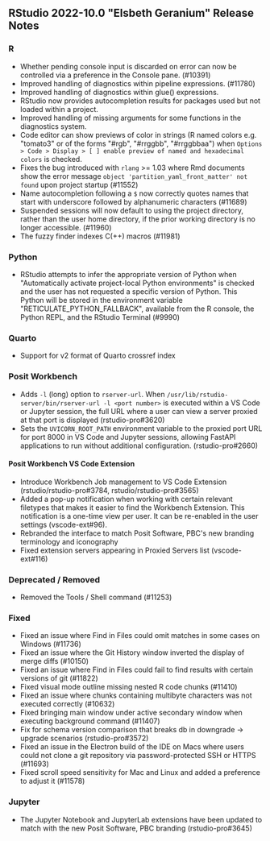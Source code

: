 
## RStudio 2022-10.0 "Elsbeth Geranium" Release Notes

### R

* Whether pending console input is discarded on error can now be controlled via a preference in the Console pane. (#10391)
* Improved handling of diagnostics within pipeline expressions. (#11780)
* Improved handling of diagnostics within glue() expressions. 
* RStudio now provides autocompletion results for packages used but not loaded within a project.
* Improved handling of missing arguments for some functions in the diagnostics system.
* Code editor can show previews of color in strings (R named colors e.g. "tomato3" or of the forms "#rgb", "#rrggbb", "#rrggbbaa")
  when `Options > Code > Display > [ ] enable preview of named and hexadecimal colors` is checked. 
* Fixes the bug introduced with `rlang` >= 1.03 where Rmd documents show the error message `object 'partition_yaml_front_matter' not found` upon project startup (#11552)
* Name autocompletion following a `$` now correctly quotes names that start with underscore followed by alphanumeric characters (#11689)
* Suspended sessions will now default to using the project directory, rather than the user home directory, if the prior working directory is no longer accessible. (#11960)
* The fuzzy finder indexes C(++) macros (#11981)
  
### Python

- RStudio attempts to infer the appropriate version of Python when "Automatically activate project-local Python environments" is checked and the user has not requested a specific version of Python. This Python will be stored in the environment variable "RETICULATE_PYTHON_FALLBACK", available from the R console, the Python REPL, and the RStudio Terminal (#9990)

### Quarto

- Support for v2 format of Quarto crossref index

### Posit Workbench

- Adds `-l` (long) option to `rserver-url`. When `/usr/lib/rstudio-server/bin/rserver-url -l <port number>` is executed within a VS Code or Jupyter session, the full URL where a user can view a server proxied at that port is displayed (rstudio-pro#3620)
- Sets the `UVICORN_ROOT_PATH` environment variable to the proxied port URL for port 8000 in VS Code and Jupyter sessions, allowing FastAPI applications to run without additional configuration. (rstudio-pro#2660)

#### Posit Workbench VS Code Extension

- Introduce Workbench Job management to VS Code Extension (rstudio/rstudio-pro#3784, rstudio/rstudio-pro#3565)
- Added a pop-up notification when working with certain relevant filetypes that makes it easier to find the Workbench Extension. This notification is a one-time view per user. It can be re-enabled in the user settings (vscode-ext#96).
- Rebranded the interface to match Posit Software, PBC's new branding terminology and iconography
- Fixed extension servers appearing in Proxied Servers list (vscode-ext#116)

### Deprecated / Removed

- Removed the Tools / Shell command (#11253)

### Fixed

- Fixed an issue where Find in Files could omit matches in some cases on Windows (#11736)
- Fixed an issue where the Git History window inverted the display of merge diffs (#10150)
- Fixed an issue where Find in Files could fail to find results with certain versions of git (#11822)
- Fixed visual mode outline missing nested R code chunks (#11410)
- Fixed an issue where chunks containing multibyte characters was not executed correctly (#10632)
- Fixed bringing main window under active secondary window when executing background command (#11407)
- Fix for schema version comparison that breaks db in downgrade -> upgrade scenarios (rstudio-pro#3572)
- Fixed an issue in the Electron build of the IDE on Macs where users could not clone a git repository via password-protected SSH or HTTPS (#11693)
- Fixed scroll speed sensitivity for Mac and Linux and added a preference to adjust it (#11578)

### Jupyter

* The Jupyter Notebook and JupyterLab extensions have been updated to match with the new Posit Software, PBC branding (rstudio-pro#3645)
